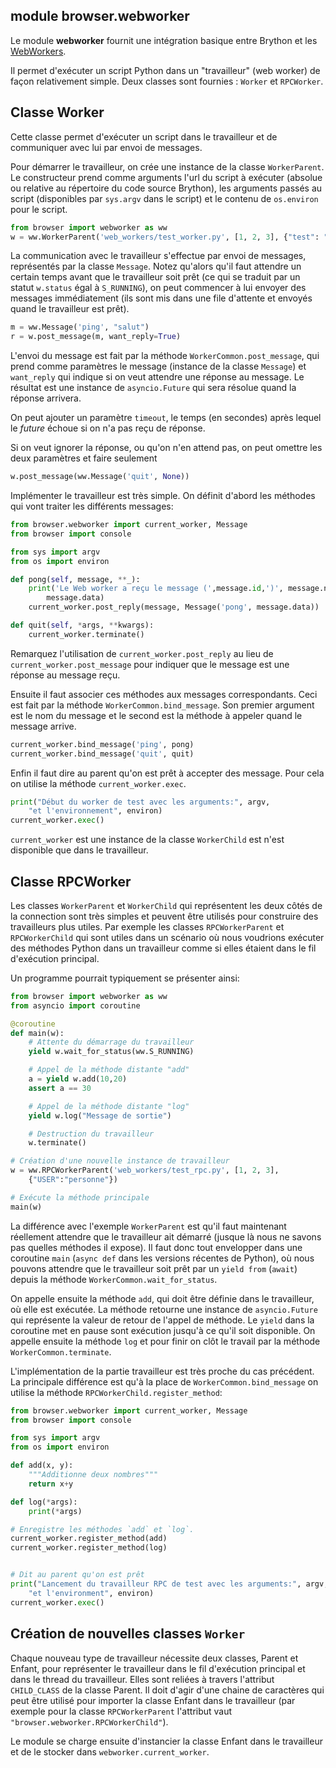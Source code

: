 module **browser.webworker**
----------------------------

Le module **webworker** fournit une intégration basique entre Brython et les
[WebWorkers](https://developer.mozilla.org/en-US/docs/Web/API/Web_Workers_API).

Il permet d'exécuter un script Python dans un "travailleur" (web worker) de
façon relativement simple. Deux classes sont fournies : `Worker` et
`RPCWorker`.


## Classe Worker

Cette classe permet d'exécuter un script dans le travailleur et de communiquer
avec lui par envoi de messages.

Pour démarrer le travailleur, on crée une instance de la classe `WorkerParent`.
Le constructeur prend comme arguments l'url du script à exécuter (absolue ou
relative au répertoire du code source Brython), les arguments passés au script
(disponibles par `sys.argv` dans le script) et le contenu de `os.environ` pour
le script.

```python
from browser import webworker as ww
w = ww.WorkerParent('web_workers/test_worker.py', [1, 2, 3], {"test": "Ahoj"})
```

La communication avec le travailleur s'effectue par envoi de messages,
représentés par la classe `Message`. Notez qu'alors qu'il faut attendre un
certain temps avant que le travailleur soit prêt (ce qui se traduit par un
statut `w.status` égal à `S_RUNNING`), on peut commencer à lui envoyer des
messages immédiatement (ils sont mis dans une file d'attente et envoyés quand
le travailleur est prêt).

```python
m = ww.Message('ping', "salut")
r = w.post_message(m, want_reply=True)
```

L'envoi du message est fait par la méthode `WorkerCommon.post_message`, qui
prend comme paramètres le message (instance de la classe `Message`) et
`want_reply` qui indique si on veut attendre une réponse au message. Le
résultat est une instance de `asyncio.Future` qui sera résolue quand la
réponse arrivera.

On peut ajouter un paramètre `timeout`, le temps (en secondes) après lequel
le _future_ échoue si on n'a pas reçu de réponse.

Si on veut ignorer la réponse, ou qu'on n'en attend pas, on peut omettre les
deux paramètres et faire seulement

```python
w.post_message(ww.Message('quit', None))
```

Implémenter le travailleur est très simple. On définit d'abord les méthodes qui
vont traiter les différents messages:

```python
from browser.webworker import current_worker, Message
from browser import console

from sys import argv
from os import environ

def pong(self, message, **_):
    print('Le Web worker a reçu le message (',message.id,')', message.name,
        message.data)
    current_worker.post_reply(message, Message('pong', message.data))

def quit(self, *args, **kwargs):
    current_worker.terminate()

```

Remarquez l'utilisation de `current_worker.post_reply` au lieu de
`current_worker.post_message` pour indiquer que le message est une réponse au
message reçu.

Ensuite il faut associer ces méthodes aux messages correspondants. Ceci est
fait par la méthode `WorkerCommon.bind_message`. Son premier argument est le
nom du message et le second est la méthode à appeler quand le message
arrive.

```python
current_worker.bind_message('ping', pong)
current_worker.bind_message('quit', quit)
```

Enfin il faut dire au parent qu'on est prêt à accepter des message. Pour cela
on utilise la méthode `current_worker.exec`.

```python
print("Début du worker de test avec les arguments:", argv,
    "et l'environnement", environ)
current_worker.exec()
```

`current_worker` est une instance de la classe `WorkerChild` est n'est
disponible que dans le travailleur.


## Classe RPCWorker

Les classes `WorkerParent` et `WorkerChild` qui représentent les deux côtés
de la connection sont très simples et peuvent être utilisés pour construire
des travailleurs plus utiles. Par exemple les classes `RPCWorkerParent` et
`RPCWorkerChild` qui sont utiles dans un scénario où nous voudrions
exécuter des méthodes Python dans un travailleur comme si elles étaient
dans le fil d'exécution principal.

Un programme pourrait typiquement se présenter ainsi:

```python
from browser import webworker as ww
from asyncio import coroutine

@coroutine
def main(w):
    # Attente du démarrage du travailleur
    yield w.wait_for_status(ww.S_RUNNING)

    # Appel de la méthode distante "add"
    a = yield w.add(10,20)
    assert a == 30

    # Appel de la méthode distante "log"
    yield w.log("Message de sortie")

    # Destruction du travailleur
    w.terminate()

# Création d'une nouvelle instance de travailleur
w = ww.RPCWorkerParent('web_workers/test_rpc.py', [1, 2, 3],
    {"USER":"personne"})

# Exécute la méthode principale
main(w)
```

La différence avec l'exemple `WorkerParent` est qu'il faut maintenant
réellement attendre que le travailleur ait démarré (jusque là nous ne savons
pas quelles méthodes il expose). Il faut donc tout envelopper dans une
coroutine `main` (`async def` dans les versions récentes de Python), où nous
pouvons attendre que le travailleur soit prêt par un `yield from` (`await`)
depuis la méthode `WorkerCommon.wait_for_status`.

On appelle ensuite la méthode `add`, qui doit être définie dans le
travailleur, où elle est exécutée. La méthode retourne une instance de
`asyncio.Future` qui représente la valeur de retour de l'appel de méthode. Le
`yield` dans la coroutine met en pause sont exécution jusqu'à ce qu'il soit
disponible. On appelle ensuite la méthode `log` et pour finir on clôt le
travail par la méthode `WorkerCommon.terminate`.

L'implémentation de la partie travailleur est très proche du cas précédent. La
principale différence est qu'à la place de `WorkerCommon.bind_message` on
utilise la méthode `RPCWorkerChild.register_method`:

```python
from browser.webworker import current_worker, Message
from browser import console

from sys import argv
from os import environ

def add(x, y):
    """Additionne deux nombres"""
    return x+y

def log(*args):
    print(*args)

# Enregistre les méthodes `add` et `log`.
current_worker.register_method(add)
current_worker.register_method(log)


# Dit au parent qu'on est prêt
print("Lancement du travailleur RPC de test avec les arguments:", argv,
    "et l'environment", environ)
current_worker.exec()
```


## Création de nouvelles classes `Worker`

Chaque nouveau type de travailleur nécessite deux classes, Parent et Enfant,
pour représenter le travailleur dans le fil d'exécution principal et dans le
thread du travailleur. Elles sont reliées à travers l'attribut `CHILD_CLASS`
de la classe Parent. Il doit d'agir d'une chaine de caractères qui peut être
utilisé pour importer la classe Enfant dans le travailleur (par exemple
pour la classe `RPCWorkerParent` l'attribut vaut
`"browser.webworker.RPCWorkerChild"`).

Le module se charge ensuite d'instancier la classe Enfant dans le travailleur
et de le stocker dans `webworker.current_worker`.
